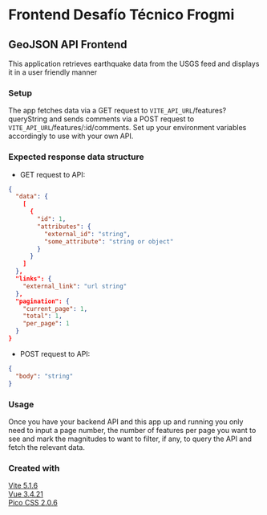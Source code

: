 # Frontend Desafío Técnico Frogmi

## GeoJSON API Frontend

This application retrieves earthquake data from the USGS feed and displays it in a user friendly manner

### Setup

The app fetches data via a GET request to `VITE_API_URL`/features?queryString and sends comments via a POST request to `VITE_API_URL`/features/:id/comments. Set up your environment variables accordingly to use with your own API.

### Expected response data structure

- GET request to API: 
```json
{
  "data": {
    [
      {
        "id": 1,
        "attributes": {
          "external_id": "string",
          "some_attribute": "string or object"
        }
      }
    ]
  },
  "links": {
    "external_link": "url string"
  },
  "pagination": {
    "current_page": 1,
    "total": 1,
    "per_page": 1
  }
}
```

- POST request to API:
```json
{
  "body": "string"
}
```

### Usage

Once you have your backend API and this app up and running you only need to input a page number, the number of features per page you want to see and mark the magnitudes to want to filter, if any, to query the API and fetch the relevant data.

### Created with

[Vite 5.1.6](https://vitejs.dev/)  
[Vue 3.4.21](https://vuejs.org/)  
[Pico CSS 2.0.6](https://picocss.com/)  
